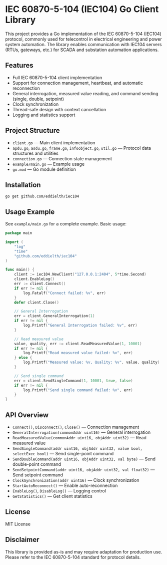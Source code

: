 # IEC 60870-5-104 (IEC104) Go Client Library

This project provides a Go implementation of the IEC 60870-5-104 (IEC104) protocol, commonly used for telecontrol in electrical engineering and power system automation. The library enables communication with IEC104 servers (RTUs, gateways, etc.) for SCADA and substation automation applications.

## Features

- Full IEC 60870-5-104 client implementation
- Support for connection management, heartbeat, and automatic reconnection
- General interrogation, measured value reading, and command sending (single, double, setpoint)
- Clock synchronization
- Thread-safe design with context cancellation
- Logging and statistics support

## Project Structure

- `client.go` — Main client implementation
- `apdu.go`, `asdu.go`, `frame.go`, `infoobject.go`, `util.go` — Protocol data structures and utilities
- `connection.go` — Connection state management
- `example/main.go` — Example usage
- `go.mod` — Go module definition

## Installation

```
go get github.com/eddielth/iec104
```

## Usage Example

See `example/main.go` for a complete example. Basic usage:

```go
package main

import (
    "log"
    "time"
    "github.com/eddielth/iec104"
)

func main() {
    client := iec104.NewClient("127.0.0.1:2404", 5*time.Second)
    client.EnableLog()
    err := client.Connect()
    if err != nil {
        log.Fatalf("Connect failed: %v", err)
    }
    defer client.Close()

    // General Interrogation
    err = client.GeneralInterrogation(1)
    if err != nil {
        log.Printf("General Interrogation failed: %v", err)
    }

    // Read measured value
    value, quality, err := client.ReadMeasuredValue(1, 10001)
    if err != nil {
        log.Printf("Read measured value failed: %v", err)
    } else {
        log.Printf("Measured value: %v, Quality: %v", value, quality)
    }

    // Send single command
    err = client.SendSingleCommand(1, 10001, true, false)
    if err != nil {
        log.Printf("Send single command failed: %v", err)
    }
}
```

## API Overview

- `Connect()`, `Disconnect()`, `Close()` — Connection management
- `GeneralInterrogation(commonAddr uint16)` — General interrogation
- `ReadMeasuredValue(commonAddr uint16, objAddr uint32)` — Read measured value
- `SendSingleCommand(addr uint16, objAddr uint32, value bool, selectExec bool)` — Send single-point command
- `SendDoubleCommand(addr uint16, objAddr uint32, val byte)` — Send double-point command
- `SendSetpointCommand(addr uint16, objAddr uint32, val float32)` — Send setpoint command
- `ClockSynchronization(addr uint16)` — Clock synchronization
- `StartAutoReconnect()` — Enable auto-reconnection
- `EnableLog()`, `DisableLog()` — Logging control
- `GetStatistics()` — Get client statistics

## License

MIT License

## Disclaimer

This library is provided as-is and may require adaptation for production use. Please refer to the IEC 60870-5-104 standard for protocol details.
